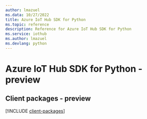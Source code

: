 ```yaml
---
author: lmazuel
ms.data: 10/27/2022
title: Azure IoT Hub SDK for Python
ms.topic: reference
description: Reference for Azure IoT Hub SDK for Python
ms.service: iothub
ms.author: lmazuel
ms.devlang: python
---
```

# Azure IoT Hub SDK for Python - preview

## Client packages - preview
[!INCLUDE [client-packages](iot-hub-client-index.md)]